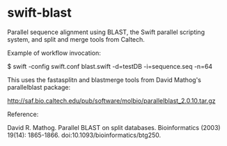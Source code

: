 swift-blast
===========

Parallel sequence alignment using BLAST, the Swift parallel scripting system, and split and merge tools from Caltech.

Example of workflow invocation:

$ swift -config swift.conf blast.swift -d=testDB -i=sequence.seq -n=64

This uses the fastasplitn and blastmerge tools from David Mathog's parallelblast package:

http://saf.bio.caltech.edu/pub/software/molbio/parallelblast_2.0.10.tar.gz

Reference:

David R. Mathog. Parallel BLAST on split databases. Bioinformatics (2003) 19(14): 1865-1866. doi:10.1093/bioinformatics/btg250.
